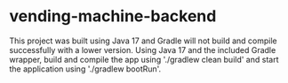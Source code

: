 # vending-machine-backend

This project was built using Java 17 and Gradle will not build and compile successfully with a lower version.
Using Java 17 and the included Gradle wrapper, build and compile the app using './gradlew clean build'
and start the application using './gradlew bootRun'.
